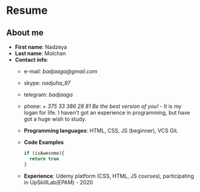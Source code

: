 # Resume 
## About me 
* **First name**: Nadzeya
* **Last name**: Molchan
* **Contact info**: 
    * e-mail: _badjaaga@gmail.com_
    * skype: _nadjuha_97_
    * telegram: _badjaaga_
    * phone: _+ 375 33 386 28 81_
    _Be the best version of you!_ - It is my logan for life.  I haven't got an experience in programming, but have got a huge wish to study.
    
    * **Programming languages**: HTML, CSS, JS (beginner), VCS Git.
                                
    * **Code Examples**
      
      ```javascript
      if (isAwesome){
        return true
      }
      ```
    * **Experience**: Udemy platform (CSS, HTML, JS courses),
                       participating in UpSkillLab(EPAM) - 2020
	
